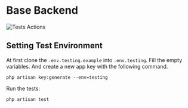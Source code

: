 # Base Backend

![Tests Actions](https://github.com/mateonunez/base-backend-laravel/actions/workflows/tests.yml/badge.svg)

## Setting Test Environment

At first clone the `.env.testing.example` into `.env.testing`. Fill the empty variables. And create a new app key with the following command.

```shell
php artisan key:generate --env=testing
```

Run the tests:

```shell
php artisan test
```
